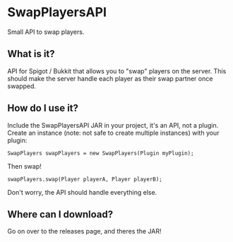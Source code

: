# SwapPlayersAPI
Small API to swap players.
## What is it?
API for Spigot / Bukkit that allows you to "swap" players on the server.
This should make the server handle each player as their swap partner once swapped.
## How do I use it?
Include the SwapPlayersAPI JAR in your project, it's an API, not a plugin.
Create an instance (note: not safe to create multiple instances) with your plugin:
```
SwapPlayers swapPlayers = new SwapPlayers(Plugin myPlugin);
```
Then swap!
```
swapPlayers.swap(Player playerA, Player playerB);
```
Don't worry, the API should handle everything else.
## Where can I download?
Go on over to the releases page, and theres the JAR!
